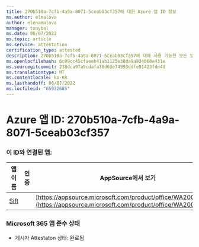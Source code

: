 ```yaml
---
title: 270b510a-7cfb-4a9a-8071-5ceab03cf357에 대한 Azure 앱 ID 정보
ms.author: elmalova
author: elenamalova
manager: tonybal
ms.date: 06/07/2022
ms.topic: article
ms.service: attestation
certification_type: attested
description: 270b510a-7cfb-4a9a-8071-5ceab03cf357에 대해 사용 가능한 모든 보안 및 규정 준수 정보입니다.
ms.openlocfilehash: 6c09cc45cfaeeb41ab1125e38da9a934060e431e
ms.sourcegitcommit: 238dca97a9cdafa78d63e74993ddfe91423fde4d
ms.translationtype: MT
ms.contentlocale: ko-KR
ms.lasthandoff: 06/07/2022
ms.locfileid: "65932685"
---
```

# <a name="azure-app-id-270b510a-7cfb-4a9a-8071-5ceab03cf357"></a>Azure 앱 ID: 270b510a-7cfb-4a9a-8071-5ceab03cf357


### <a name="apps-associated-with-this-id"></a>이 ID와 연결된 앱:
| **앱 이름** | **인증** | **AppSource에서 보기** |
|--------------|---------------|-----------------------|
| [Sift](../forward/WA200002545.md) |  | [https://appsource.microsoft.com/product/office/WA200002545](https://appsource.microsoft.com/product/office/WA200002545) |

### <a name="microsoft-365-app-compliance-status"></a>Microsoft 365 앱 준수 상태
- 게시자 Attestaton 상태: 완료됨
